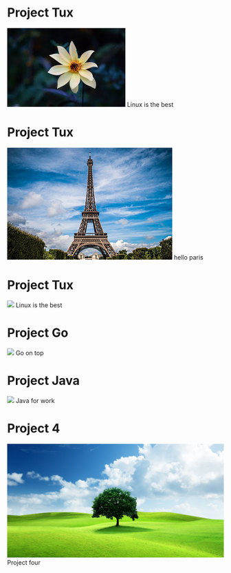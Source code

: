 # Project Tux
![](/assets/flower.jpeg)
Linux is the best

# Project Tux
![](/assets/paris.jpg)
hello paris

# Project Tux
![](https://upload.wikimedia.org/wikipedia/commons/a/af/Tux.png)
Linux is the best

# Project Go
![](https://res.cloudinary.com/teepublic/image/private/s--VWOH67Sn--/t_Resized%20Artwork/c_fit,g_north_west,h_1054,w_1054/co_ffffff,e_outline:53/co_ffffff,e_outline:inner_fill:53/co_bbbbbb,e_outline:3:1000/c_mpad,g_center,h_1260,w_1260/b_rgb:eeeeee/c_limit,f_auto,h_630,q_auto:good:420,w_630/v1569911708/production/designs/6160254_0.jpg)
Go on top

# Project Java
![](https://i.pinimg.com/736x/21/49/d0/2149d08e27a4a93bbd9683dd4f02c07e.jpg)
Java for work

# Project 4
![](/assets/test.jpg)
Project four

